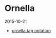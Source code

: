 Ornella
=========================
2015-10-21





- [ornella tag notation](https://github.com/lingtalfi/ornella/blob/master/ornella-tag-notation.md)
